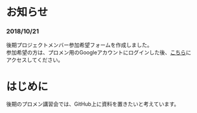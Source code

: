 # お知らせ
### 2018/10/21
後期プロジェクトメンバー参加希望フォームを作成しました。<br>
参加希望の方は、プロメン用のGoogleアカウントにログインした後、[こちら](https://docs.google.com/forms/d/e/1FAIpQLSdMgzGvoDvXcGwg72v8p1sCaPHdCFpGv7xGUD0RTmHacENaxQ/viewform?usp=sf_link)にアクセスしてください。

# はじめに
後期のプロメン講習会では、GitHub上に資料を置きたいと考えています。<br>
